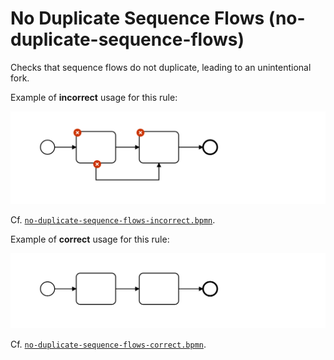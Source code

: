 # No Duplicate Sequence Flows (no-duplicate-sequence-flows)

Checks that sequence flows do not duplicate, leading to an unintentional fork.


Example of __incorrect__ usage for this rule:

![Incorrect usage example](./examples/no-duplicate-sequence-flows-incorrect.png)

Cf. [`no-duplicate-sequence-flows-incorrect.bpmn`](./examples/no-duplicate-sequence-flows-incorrect.bpmn).


Example of __correct__ usage for this rule:

![Correct usage example](./examples/no-duplicate-sequence-flows-correct.png)

Cf. [`no-duplicate-sequence-flows-correct.bpmn`](./examples/no-duplicate-sequence-flows-correct.bpmn).